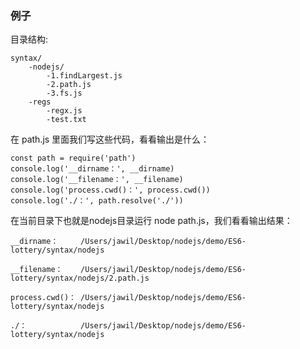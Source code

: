 <!--
 * @Description: path模块
 * @Author: qiaolingniu
 * @LastEditors: qiaolingniu
 * @Date: 2019-08-09 10:24:26
 * @LastEditTime: 2019-08-09 10:27:01
 -->

### 例子

目录结构:

    syntax/
        -nodejs/
            -1.findLargest.js
            -2.path.js
            -3.fs.js
        -regs
            -regx.js
            -test.txt

在 path.js 里面我们写这些代码，看看输出是什么：

    const path = require('path')
    console.log('__dirname：', __dirname)
    console.log('__filename：', __filename)
    console.log('process.cwd()：', process.cwd())
    console.log('./：', path.resolve('./'))
    
在当前目录下也就是nodejs目录运行 node path.js，我们看看输出结果：

    __dirname：     /Users/jawil/Desktop/nodejs/demo/ES6-lottery/syntax/nodejs
    
    __filename：    /Users/jawil/Desktop/nodejs/demo/ES6-lottery/syntax/nodejs/2.path.js
    
    process.cwd()： /Users/jawil/Desktop/nodejs/demo/ES6-lottery/syntax/nodejs
    
    ./：            /Users/jawil/Desktop/nodejs/demo/ES6-lottery/syntax/nodejs